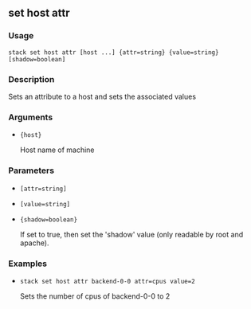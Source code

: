 ## set host attr

### Usage

`stack set host attr [host ...] {attr=string} {value=string} [shadow=boolean]`

### Description


Sets an attribute to a host and sets the associated values



### Arguments

* `{host}`

   Host name of machine


### Parameters
* `[attr=string]`
* `[value=string]`
* `{shadow=boolean}`

   If set to true, then set the 'shadow' value (only readable by root
	and apache).

### Examples

* `stack set host attr backend-0-0 attr=cpus value=2`

   Sets the number of cpus of backend-0-0 to 2



